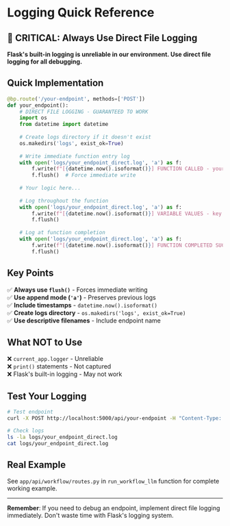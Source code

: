 # Logging Quick Reference

## 🚨 CRITICAL: Always Use Direct File Logging

**Flask's built-in logging is unreliable in our environment. Use direct file logging for all debugging.**

## Quick Implementation

```python
@bp.route('/your-endpoint', methods=['POST'])
def your_endpoint():
    # DIRECT FILE LOGGING - GUARANTEED TO WORK
    import os
    from datetime import datetime
    
    # Create logs directory if it doesn't exist
    os.makedirs('logs', exist_ok=True)
    
    # Write immediate function entry log
    with open('logs/your_endpoint_direct.log', 'a') as f:
        f.write(f"[{datetime.now().isoformat()}] FUNCTION CALLED - your parameters\n")
        f.flush()  # Force immediate write
    
    # Your logic here...
    
    # Log throughout the function
    with open('logs/your_endpoint_direct.log', 'a') as f:
        f.write(f"[{datetime.now().isoformat()}] VARIABLE VALUES - key variables\n")
        f.flush()
    
    # Log at function completion
    with open('logs/your_endpoint_direct.log', 'a') as f:
        f.write(f"[{datetime.now().isoformat()}] FUNCTION COMPLETED SUCCESSFULLY\n")
        f.flush()
```

## Key Points

✅ **Always use `flush()`** - Forces immediate writing  
✅ **Use append mode (`'a'`)** - Preserves previous logs  
✅ **Include timestamps** - `datetime.now().isoformat()`  
✅ **Create logs directory** - `os.makedirs('logs', exist_ok=True)`  
✅ **Use descriptive filenames** - Include endpoint name  

## What NOT to Use

❌ `current_app.logger` - Unreliable  
❌ `print()` statements - Not captured  
❌ Flask's built-in logging - May not work  

## Test Your Logging

```bash
# Test endpoint
curl -X POST http://localhost:5000/api/your-endpoint -H "Content-Type: application/json" -d '{"test": "data"}'

# Check logs
ls -la logs/your_endpoint_direct.log
cat logs/your_endpoint_direct.log
```

## Real Example

See `app/api/workflow/routes.py` in `run_workflow_llm` function for complete working example.

---

**Remember**: If you need to debug an endpoint, implement direct file logging immediately. Don't waste time with Flask's logging system. 